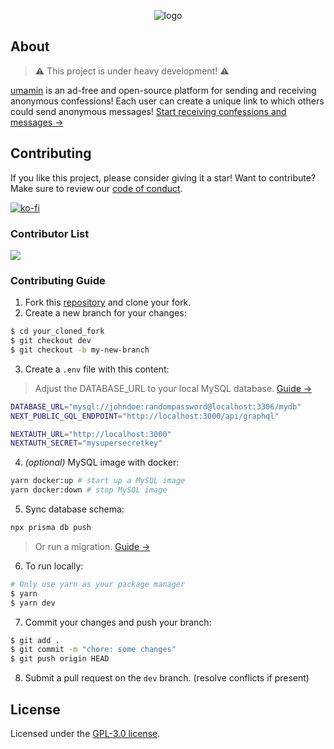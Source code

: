 <div align='center'>

![logo](https://user-images.githubusercontent.com/69457996/177703181-722ac9dc-57cf-4087-a7eb-f9104c876c25.svg)

</div>

## About

> ⚠️ This project is under heavy development! ⚠️

[umamin](https://umamin.link) is an ad-free and open-source platform for sending and receiving anonymous confessions! Each user can create a unique link to which others could send anonymous messages! [Start receiving confessions and messages &rarr;](https://umamin.link)

## Contributing

If you like this project, please consider giving it a star! Want to contribute? Make sure to review our [code of conduct](https://github.com/joshxfi/umamin/blob/main/CODE_OF_CONDUCT.md).

[![ko-fi](https://ko-fi.com/img/githubbutton_sm.svg)](https://ko-fi.com/L3L682N4R)

### Contributor List

<a href="https://github.com/joshxfi/umamin/graphs/contributors">
  <img src="https://contrib.rocks/image?repo=joshxfi/umamin" />
</a>

### Contributing Guide

1. Fork this [repository](https://github.com/joshxfi/umamin) and clone your fork.
2. Create a new branch for your changes:

```sh
$ cd your_cloned_fork
$ git checkout dev
$ git checkout -b my-new-branch
```

3. Create a `.env` file with this content:

> Adjust the DATABASE_URL to your local MySQL database. [Guide &rarr;](https://www.prisma.io/docs/getting-started/setup-prisma/start-from-scratch/relational-databases/connect-your-database-typescript-mysql)

```sh
DATABASE_URL="mysql://johndoe:randompassword@localhost:3306/mydb"
NEXT_PUBLIC_GQL_ENDPOINT="http://localhost:3000/api/graphql"

NEXTAUTH_URL="http://localhost:3000"
NEXTAUTH_SECRET="mysupersecretkey"
```

4. _(optional)_ MySQL image with docker:

```sh
yarn docker:up # start up a MySQL image
yarn docker:down # stop MySQL image
```

5. Sync database schema:

```sh
npx prisma db push
```

> Or run a migration. [Guide &rarr;](https://www.prisma.io/docs/concepts/components/prisma-migrate)

6. To run locally:

```sh
# Only use yarn as your package manager
$ yarn
$ yarn dev
```

7. Commit your changes and push your branch:

```sh
$ git add .
$ git commit -m "chore: some changes"
$ git push origin HEAD
```

8. Submit a pull request on the `dev` branch. (resolve conflicts if present)

## License

Licensed under the [GPL-3.0 license](https://github.com/joshxfi/umamin/blob/main/LICENSE).
